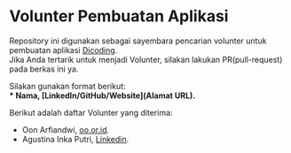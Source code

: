 # Volunter Pembuatan Aplikasi
Repository ini digunakan sebagai sayembara pencarian volunter untuk pembuatan aplikasi [Dicoding](www.dicoding.com). <br>
Jika Anda tertarik untuk menjadi Volunter, silakan lakukan PR(pull-request) pada berkas ini ya. <br>

Silakan gunakan format berikut: <br>
**\* Nama, [LinkedIn/GitHub/Website](Alamat URL).**  

Berikut adalah daftar Volunter yang diterima:
* Oon Arfiandwi, [oo.or.id](https://oo.or.id).
* Agustina Inka Putri, [Linkedin](https://www.linkedin.com/in/agustinaofficiall/).
